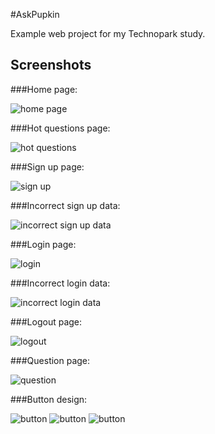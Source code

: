 #AskPupkin

Example web project for my Technopark study.

## Screenshots

###Home page:

![home page](https://raw.githubusercontent.com/quasiyoke/ask-pupkin/master/doc/img/screenshot.png)

###Hot questions page:

![hot questions](https://raw.githubusercontent.com/quasiyoke/ask-pupkin/master/doc/img/screenshot-hot-questions.png)

###Sign up page:

![sign up](https://raw.githubusercontent.com/quasiyoke/ask-pupkin/master/doc/img/screenshot-signup.png)

###Incorrect sign up data:

![incorrect sign up data](https://raw.githubusercontent.com/quasiyoke/ask-pupkin/master/doc/img/screenshot-signup-incorrect.png)

###Login page:

![login](https://raw.githubusercontent.com/quasiyoke/ask-pupkin/master/doc/img/screenshot-login.png)

###Incorrect login data:

![incorrect login data](https://raw.githubusercontent.com/quasiyoke/ask-pupkin/master/doc/img/screenshot-login-incorrect.png)

###Logout page:

![logout](https://raw.githubusercontent.com/quasiyoke/ask-pupkin/master/doc/img/screenshot-logout.png)

###Question page:

![question](https://raw.githubusercontent.com/quasiyoke/ask-pupkin/master/doc/img/screenshot-question.png)

###Button design:

![button](https://raw.githubusercontent.com/quasiyoke/ask-pupkin/master/doc/img/screenshot-button.png)
![button](https://raw.githubusercontent.com/quasiyoke/ask-pupkin/master/doc/img/screenshot-button-hover.png)
![button](https://raw.githubusercontent.com/quasiyoke/ask-pupkin/master/doc/img/screenshot-button-active.png)
